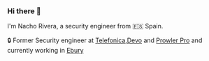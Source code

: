 ### Hi there 👋

I'm Nacho Rivera, a security engineer from 🇪🇸 Spain.

🔒  Former Security engineer at [Telefonica](https://www.telefonica.com/es/),[Devo](https://www.devo.com/) and [Prowler Pro](https://prowler.pro) and currently working in [Ebury](https://ebury.com/) 

<p>
</p>
